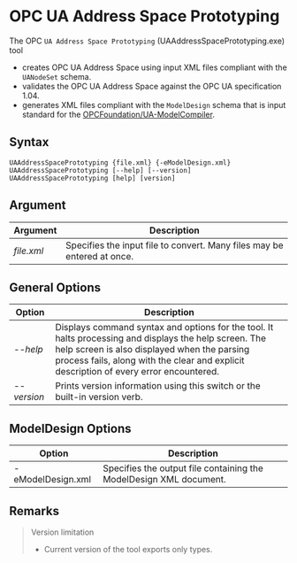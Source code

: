 ﻿# OPC UA Address Space Prototyping

The OPC `UA Address Space Prototyping` (UAAddressSpacePrototyping.exe) tool

- creates OPC UA Address Space using input XML files compliant with the `UANodeSet` schema.
- validates the  OPC UA Address Space against the OPC UA specification 1.04.
- generates XML files compliant with the `ModelDesign` schema that is input standard for the [OPCFoundation/UA-ModelCompiler](https://github.com/OPCFoundation/UA-ModelCompiler).

## Syntax

```
UAAddressSpacePrototyping {file.xml} {-eModelDesign.xml}
UAAddressSpacePrototyping [--help] [--version]
UAAddressSpacePrototyping [help] [version]
```

## Argument

|Argument|Description|
|--------|-----------|
|*file.xml*| Specifies the input file to convert. Many files may be entered at once.

## General Options

|Option|Description|
|--------|-----------|
|*--help*|Displays command syntax and options for the tool. It halts processing and displays the help screen. The help screen is also displayed when the parsing process fails, along with the clear and explicit description of every error encountered.|
|*--version*|Prints version information using this switch or the built-in version verb.|

## ModelDesign Options

|Option|Description|
|--------|-----------|
|-eModelDesign.xml| Specifies the output file containing the ModelDesign XML document.|

## Remarks

> Version limitation
> 
> - Current version of the tool exports only types.


